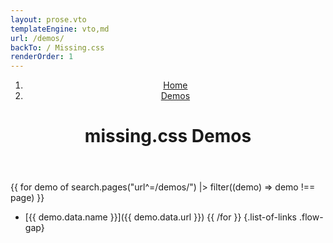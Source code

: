 ```yaml
---
layout: prose.vto
templateEngine: vto,md
url: /demos/
backTo: / Missing.css
renderOrder: 1
---
```


<header>
  <nav class="breadcrumbs" aria-label="Breadcrumbs">
    <ol><li><a href="/">Home</a>
        <li><a href="/demos/" aria-current="page">Demos</a>
    </ol>
  </nav>
  <h1><sub-title class="allcaps">missing.css</sub-title> Demos</h1>
</header>

{{ for demo of search.pages("url^=/demos/") |> filter((demo) => demo !== page) }}
 - [{{ demo.data.name }}]({{ demo.data.url }})
{{ /for }}
{.list-of-links .flow-gap}
